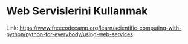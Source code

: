 # Web Servislerini Kullanmak

Link: https://www.freecodecamp.org/learn/scientific-computing-with-python/python-for-everybody/using-web-services